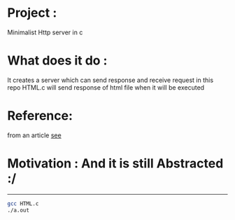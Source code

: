 # Project : 
Minimalist Http server in c

# What does it do : 
It creates a server which can send response and receive request in this repo HTML.c will send response of html file when it will be executed


# Reference: 
from an article [see](https://medium.com/from-the-scratch/http-server-what-do-you-need-to-know-to-build-a-simple-http-server-from-scratch-d1ef8945e4fa)

# Motivation : And it is still Abstracted :/
---
```bash
gcc HTML.c
./a.out
```
